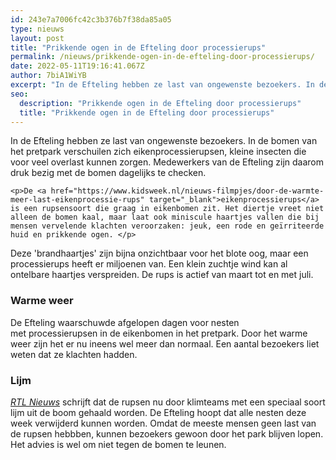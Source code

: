 ```yaml
---
id: 243e7a7006fc42c3b376b7f38da85a05
type: nieuws
layout: post
title: "Prikkende ogen in de Efteling door processierups"
permalink: /nieuws/prikkende-ogen-in-de-efteling-door-processierups/
date: 2022-05-11T19:16:41.067Z
author: 7biA1WiYB
excerpt: "In de Efteling hebben ze last van ongewenste bezoekers. In de bomen van het pretpark verschuilen zich eikenprocessierupsen, kleine insecten die voor veel overlast kunnen zorgen. Medewerkers van de Efteling zijn daarom druk bezig met de bomen dagelijks te checken.  "
seo:
  description: "Prikkende ogen in de Efteling door processierups"
  title: "Prikkende ogen in de Efteling door processierups"
---
```

In de Efteling hebben ze last van ongewenste bezoekers. In de bomen van het pretpark verschuilen zich eikenprocessierupsen, kleine insecten die voor veel overlast kunnen zorgen. Medewerkers van de Efteling zijn daarom druk bezig met de bomen dagelijks te checken.  

    <p>De <a href="https://www.kidsweek.nl/nieuws-filmpjes/door-de-warmte-meer-last-eikenprocessie-rups" target="_blank">eikenprocessierups</a> is een rupsensoort die graag in eikenbomen zit. Het diertje vreet niet alleen de bomen kaal, maar laat ook miniscule haartjes vallen die bij mensen vervelende klachten veroorzaken: jeuk, een rode en geïrriteerde huid en prikkende ogen. </p>
<p>Deze 'brandhaartjes' zijn bijna onzichtbaar voor het blote oog, maar een processierups heeft er miljoenen van. Een klein zuchtje wind kan al ontelbare haartjes verspreiden. De rups is actief van maart tot en met juli.</p>
<h3>Warme weer</h3>
<p>De Efteling waarschuwde afgelopen dagen voor nesten met processierupsen in de eikenbomen in het pretpark. Door het warme weer zijn het er nu ineens wel meer dan normaal. Een aantal bezoekers liet weten dat ze klachten hadden.</p>
<h3>Lijm</h3>
<p><a href="https://www.rtlnieuws.nl/video/uitzendingen/video/4736801/rtl-nieuws-0900-uur" target="_blank"><em>RTL Nieuws</em></a> schrijft dat de rupsen nu door klimteams met een speciaal soort lijm uit de boom gehaald worden. De Efteling hoopt dat alle nesten deze week verwijderd kunnen worden. Omdat de meeste mensen geen last van de rupsen hebbben, kunnen bezoekers gewoon door het park blijven lopen. Het advies is wel om niet tegen de bomen te leunen.</p>  
